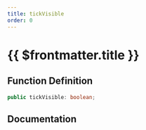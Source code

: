 ```yaml
---
title: tickVisible
order: 0
---
```


# {{ $frontmatter.title }}

## Function Definition

```ts
public tickVisible: boolean;
```

## Documentation

<!--@include: ./parts/tickVisible.md-->
